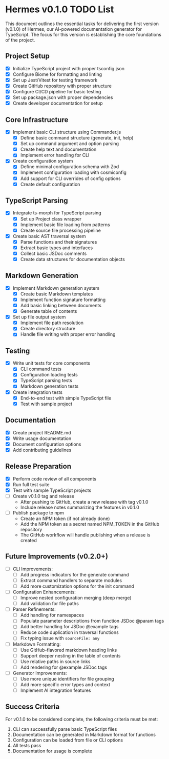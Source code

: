 # Hermes v0.1.0 TODO List

This document outlines the essential tasks for delivering the first version (v0.1.0) of Hermes, our AI-powered documentation generator for TypeScript. The focus for this version is establishing the core foundations of the project.

## Project Setup

- [x] Initialize TypeScript project with proper tsconfig.json
- [x] Configure Biome for formatting and linting
- [x] Set up Jest/Vitest for testing framework
- [x] Create GitHub repository with proper structure
- [x] Configure CI/CD pipeline for basic testing
- [x] Set up package.json with proper dependencies
- [x] Create developer documentation for setup

## Core Infrastructure

- [x] Implement basic CLI structure using Commander.js
  - [x] Define basic command structure (generate, init, help)
  - [x] Set up command argument and option parsing
  - [x] Create help text and documentation
  - [x] Implement error handling for CLI

- [x] Create configuration system
  - [x] Define minimal configuration schema with Zod
  - [x] Implement configuration loading with cosmiconfig
  - [x] Add support for CLI overrides of config options
  - [x] Create default configuration

## TypeScript Parsing

- [x] Integrate ts-morph for TypeScript parsing
  - [x] Set up Project class wrapper
  - [x] Implement basic file loading from patterns
  - [x] Create source file processing pipeline

- [x] Create basic AST traversal system
  - [x] Parse functions and their signatures
  - [x] Extract basic types and interfaces
  - [x] Collect basic JSDoc comments
  - [x] Create data structures for documentation objects

## Markdown Generation

- [x] Implement Markdown generation system
  - [x] Create basic Markdown templates
  - [x] Implement function signature formatting
  - [x] Add basic linking between documents
  - [x] Generate table of contents

- [x] Set up file output system
  - [x] Implement file path resolution
  - [x] Create directory structure
  - [x] Handle file writing with proper error handling

## Testing

- [x] Write unit tests for core components
  - [x] CLI command tests
  - [x] Configuration loading tests
  - [x] TypeScript parsing tests
  - [x] Markdown generation tests

- [x] Create integration tests
  - [x] End-to-end test with simple TypeScript file
  - [x] Test with sample project

## Documentation

- [x] Create project README.md
- [x] Write usage documentation
- [x] Document configuration options
- [x] Add contributing guidelines

## Release Preparation

- [x] Perform code review of all components
- [x] Run full test suite
- [x] Test with sample TypeScript projects
- [ ] Create v0.1.0 tag and release
  - After pushing to GitHub, create a new release with tag v0.1.0
  - Include release notes summarizing the features in v0.1.0
- [ ] Publish package to npm
  - Create an NPM token (if not already done)
  - Add the NPM token as a secret named NPM_TOKEN in the GitHub repository
  - The GitHub workflow will handle publishing when a release is created

## Future Improvements (v0.2.0+)

- [ ] CLI Improvements:
  - [ ] Add progress indicators for the generate command
  - [ ] Extract command handlers to separate modules
  - [ ] Add more customization options for the init command

- [ ] Configuration Enhancements:
  - [ ] Improve nested configuration merging (deep merge)
  - [ ] Add validation for file paths

- [ ] Parser Refinements:
  - [ ] Add handling for namespaces
  - [ ] Populate parameter descriptions from function JSDoc @param tags
  - [ ] Add better handling for JSDoc @example tags
  - [ ] Reduce code duplication in traversal functions
  - [ ] Fix typing issue with `sourceFile: any`

- [ ] Markdown Formatting:
  - [ ] Use GitHub-flavored markdown heading links
  - [ ] Support deeper nesting in the table of contents
  - [ ] Use relative paths in source links
  - [ ] Add rendering for @example JSDoc tags

- [ ] Generator Improvements:
  - [ ] Use more unique identifiers for file grouping
  - [ ] Add more specific error types and context
  - [ ] Implement AI integration features

## Success Criteria

For v0.1.0 to be considered complete, the following criteria must be met:

1. CLI can successfully parse basic TypeScript files
2. Documentation can be generated in Markdown format for functions
3. Configuration can be loaded from file or CLI options
4. All tests pass
5. Documentation for usage is complete
